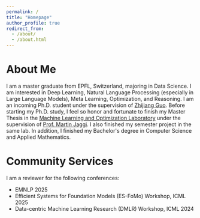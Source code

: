 ```yaml
---
permalink: /
title: "Homepage"
author_profile: true
redirect_from: 
  - /about/
  - /about.html
---
```

# About Me

I am a master graduate from EPFL, Switzerland, majoring in Data Science. I am interested in Deep Learning, Natural Language Processing (especially in Large Language Models), Meta Learning, Optimization, and Reasoning. I am an incoming Ph.D. student under the supervision of [Zhijiang Guo](https://scholar.google.com/citations?user=8b-u3icAAAAJ&hl=en). Before starting my Ph.D. study, I feel so honor and fortunate to finish my Master Thesis in the [Machine Learning and Optimization Laboratory](https://mlo.epfl.ch/) under the supervision of [Prof. Martin Jaggi](https://people.epfl.ch/martin.jaggi). I also finished my semester project in the same lab. In addition, I finished my Bachelor's degree in Computer Science and Applied Mathematics.


# Community Services
I am a reviewer for the following conferences:
- EMNLP 2025
- Efficient Systems for Foundation Models (ES-FoMo) Workshop, ICML 2025
- Data-centric Machine Learning Research (DMLR) Workshop, ICML 2024

